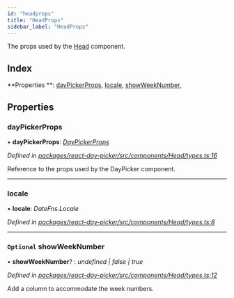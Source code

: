 ```yaml
---
id: "headprops"
title: "HeadProps"
sidebar_label: "HeadProps"
---
```


The props used by the [Head](../index.md#head) component.

## Index

**Properties **: [dayPickerProps](headprops.md#daypickerprops), [locale](headprops.md#locale), [showWeekNumber](headprops.md#optional-showweeknumber), 

## Properties

###  dayPickerProps

• **dayPickerProps**: *[DayPickerProps](daypickerprops.md)*

*Defined in [packages/react-day-picker/src/components/Head/types.ts:16](https://github.com/gpbl/react-day-picker/blob/a13347e4/packages/react-day-picker/src/components/Head/types.ts#L16)*

Reference to the props used by the DayPicker component.

___

###  locale

• **locale**: *DateFns.Locale*

*Defined in [packages/react-day-picker/src/components/Head/types.ts:8](https://github.com/gpbl/react-day-picker/blob/a13347e4/packages/react-day-picker/src/components/Head/types.ts#L8)*

___

### `Optional` showWeekNumber

• **showWeekNumber**? : *undefined | false | true*

*Defined in [packages/react-day-picker/src/components/Head/types.ts:12](https://github.com/gpbl/react-day-picker/blob/a13347e4/packages/react-day-picker/src/components/Head/types.ts#L12)*

Add a column to accommodate the week numbers.
